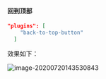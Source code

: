 #### 回到顶部

```json
"plugins": [
    "back-to-top-button"
  ]
```

效果如下：

![image-20200720143530843](https://pzy-images.oss-cn-hangzhou.aliyuncs.com/img/aHR0cHM6Ly90dmExLnNpbmFpbWcuY24vbGFyZ2UvMDA3UzhaSWxseTFnZ3hmZmsxOTA2ajMxZ3UwZzQwdjAuanBn.webp)